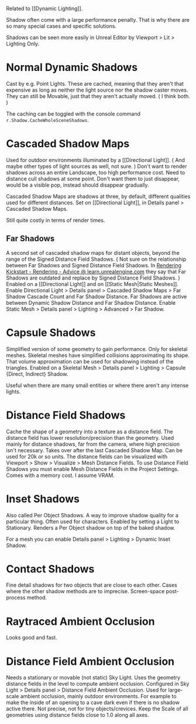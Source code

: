 Related to [[Dynamic Lighting]].

Shadow often come with a large performance penalty.
That is why there are so many special cases and specific solutions.

Shadows can be seen more easily in Unreal Editor by Viewport > Lit > Lighting Only.

# Normal Dynamic Shadows
Cast by e.g. Point Lights.
These are cached, meaning that they aren't that expensive as long as neither the light source nor the shadow caster moves.
They can still be Movable, just that they aren't actually moved.
(
I think both.
)

The caching can be toggled with the console command `r.Shadow.CacheWholeSceneShadows`.

# Cascaded Shadow Maps
Used for outdoor environments illuminated by a [[Directional Light]].
(
And maybe other types of light sources as well, not sure.
)
Don't want to render shadows across an entire Landscape, too high performance cost.
Need to distance cull shadows at some point.
Don't want them to just disappear, would be a visible pop, instead should disappear gradually.

Cascaded Shadow Maps are shadows at three, by default, different qualities used for different distances.
Set on [[Directional Light]], in Details panel > Cascaded Shadow Maps.

Still quite costly in terms of render times.


## Far Shadows

A second set of cascaded shadow maps for distant objects, beyond the range of the Signed Distance Field Shadows.
(
Not sure on the relationship between Far Shadows and Signed Distance Field Shadows.
In [Rendering Kickstart - Rendering - Advice @ learn.unrealengine.com](https://learn.unrealengine.com/course/3537481/module/6853946) they say that Far Shadows are outdated and replace by Signed Distance Field Shadows.
)
Enabled on a [[Directional Light]] and on [[Static Mesh|Static Meshes]].
Enable Directional Light > Details panel > Cascaded Shadow Maps > Far Shadow Cascade Count and Far Shadow Distance.
Far Shadows are active between Dynamic Shadow Distance and Far Shadow Distance.
Enable Static Mesh > Details panel > Lighting > Advanced > Far Shadow.


# Capsule Shadows
Simplified version of some geometry to gain performance.
Only for skeletal meshes.
Skeletal meshes have simplified collisions approximating its shape.
That volume approximation can be used for shadowing instead of the triangles.
Enabled on a Skeletal Mesh > Details panel > Lighting > Capsule {Direct, Indirect} Shadow.

Useful when there are many small entities or where there aren't any intense lights.

# Distance Field Shadows
Cache the shape of a geometry into a texture as a distance field.
The distance field has lower resolution/precision than the geometry.
Used mainly for distance shadows, far from the camera, where high precision isn't necessary.
Takes over after the last Cascaded Shadow Map.
Can be used for 20k or so units.
The distance fields can be visualized with Viewport > Show > Visualize > Mesh Distance Fields.
To use Distance Field Shadows you must enable Mesh Distance Fields in the Project Settings.
Comes with a memory cost. I assume VRAM.

# Inset Shadows
Also called Per Object Shadows.
A way to improve shadow quality for a particular thing.
Often used for characters.
Enabled by setting a Light to Stationary.
Renders a Per Object shadow on top of the baked shadow.

For a mesh you can enable Details panel > Lighting > Dynamic Inset Shadow.

# Contact Shadows
Fine detail shadows for two objects that are close to each other.
Cases where the other shadow methods are to imprecise.
Screen-space post-process method.

# Raytraced Ambient Occlusion
Looks good and fast.

# Distance Field Ambient Occlusion
Needs a stationary or movable (not static) Sky Light.
Uses the geometry distance fields in the level to compute ambient occlusion.
Configured in Sky Light > Details panel > Distance Field Ambient Occlusion.
Used for large-scale ambient occlusion, mainly outdoor environments.
For example to make the inside of an opening to a cave dark even if there is no shadow active there.
Not precise, not for tiny objects/crevices.
Keep the Scale of all geometries using distance fields close to 1.0 along all axes.
